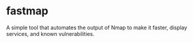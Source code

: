 # fastmap
A simple tool that automates the output of Nmap to make it faster, display services, and known vulnerabilities.
